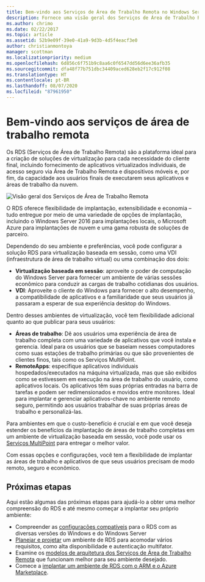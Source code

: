 ```yaml
---
title: Bem-vindo aos Serviços de Área de Trabalho Remota no Windows Server 2016
description: Fornece uma visão geral dos Serviços de Área de Trabalho Remota
ms.author: chrimo
ms.date: 02/22/2017
ms.topic: article
ms.assetid: 52b9e09f-39e0-41a9-9d3b-4d5f4eacf3e0
author: christianmontoya
manager: scottman
ms.localizationpriority: medium
ms.openlocfilehash: 6d856c6f751b9c8aa6c0f6547dd56d6ee36afb35
ms.sourcegitcommit: dfa48f77b751dbc34409aced628eb2f17c912f08
ms.translationtype: HT
ms.contentlocale: pt-BR
ms.lasthandoff: 08/07/2020
ms.locfileid: "87961950"
---
```

# <a name="welcome-to-remote-desktop-services"></a>Bem-vindo aos serviços de área de trabalho remota

Os RDS (Serviços de Área de Trabalho Remota) são a plataforma ideal para a criação de soluções de virtualização para cada necessidade do cliente final, incluindo fornecimento de aplicativos virtualizados individuais, de acesso seguro via Área de Trabalho Remota e dispositivos móveis e, por fim, da capacidade aos usuários finais de executarem seus aplicativos e áreas de trabalho da nuvem.

![Visão geral dos Serviços de Área de Trabalho Remota](./media/rds-overview.png)

O RDS oferece flexibilidade de implantação, extensibilidade e economia – tudo entregue por meio de uma variedade de opções de implantação, incluindo o Windows Server 2016 para implantações locais, o Microsoft Azure para implantações de nuvem e uma gama robusta de soluções de parceiro.

Dependendo do seu ambiente e preferências, você pode configurar a solução RDS para virtualização baseada em sessão, como uma VDI (infraestrutura de área de trabalho virtual) ou uma combinação dos dois:

- **Virtualização baseada em sessão**: aproveite o poder de computação do Windows Server para fornecer um ambiente de várias sessões econômico para conduzir as cargas de trabalho cotidianas dos usuários.
- **VDI**: Aproveite o cliente do Windows para fornecer o alto desempenho, a compatibilidade de aplicativos e a familiaridade que seus usuários já passaram a esperar de sua experiência desktop do Windows.

Dentro desses ambientes de virtualização, você tem flexibilidade adicional quanto ao que publicar para seus usuários:

- **Áreas de trabalho**: Dê aos usuários uma experiência de área de trabalho completa com uma variedade de aplicativos que você instala e gerencia. Ideal para os usuários que se baseiam nesses computadores como suas estações de trabalho primárias ou que são provenientes de clientes finos, tais como os Serviços MultiPoint.
- **RemoteApps**: especifique aplicativos individuais hospedados/executados na máquina virtualizada, mas que são exibidos como se estivessem em execução na área de trabalho do usuário, como aplicativos locais. Os aplicativos têm suas próprias entradas na barra de tarefas e podem ser redimensionados e movidos entre monitores. Ideal para implantar e gerenciar aplicativos-chave no ambiente remoto seguro, permitindo aos usuários trabalhar de suas próprias áreas de trabalho e personalizá-las.

Para ambientes em que o custo-benefício é crucial e em que você deseja estender os benefícios da implantação de áreas de trabalho completas em um ambiente de virtualização baseada em sessão, você pode usar os [Serviços MultiPoint](../multipoint-services/multipoint-services.md) para entregar o melhor valor.

Com essas opções e configurações, você tem a flexibilidade de implantar as áreas de trabalho e aplicativos de que seus usuários precisam de modo remoto, seguro e econômico.

## <a name="next-steps"></a>Próximas etapas

Aqui estão algumas das próximas etapas para ajudá-lo a obter uma melhor compreensão do RDS e até mesmo começar a implantar seu próprio ambiente:
-    Compreender as [configurações compatíveis](rds-supported-config.md) para o RDS com as diversas versões do Windows e do Windows Server
-    [Planejar e projetar](rds-plan-and-design.md) um ambiente de RDS para acomodar vários requisitos, como alta disponibilidade e autenticação multifator.
-    Examine os [modelos de arquitetura dos Serviços de Área de Trabalho Remota](desktop-hosting-logical-architecture.md) que funcionam melhor para seu ambiente desejado.
-    Comece a [implantar um ambiente de RDS com o ARM e o Azure Marketplace](rds-in-azure.md).
